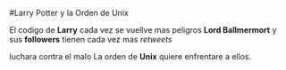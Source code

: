 #Larry Potter y la Orden de Unix

El codigo de **Larry** cada vez se vuellve mas peligros
**Lord Ballmermort** y sus **followers** tienen cada vez mas *retweets*

luchara contra el malo
La orden de **Unix** quiere enfrentare a ellos.
